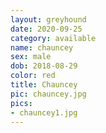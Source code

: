 ```yaml
---
layout: greyhound
date: 2020-09-25
category: available
name: chauncey
sex: male
dob: 2018-08-29
color: red
title: Chauncey
pic: chauncey.jpg
pics:
- chauncey1.jpg
---
```



